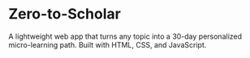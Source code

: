 # Zero-to-Scholar
A lightweight web app that turns any topic into a 30-day personalized micro-learning path. Built with HTML, CSS, and JavaScript.
